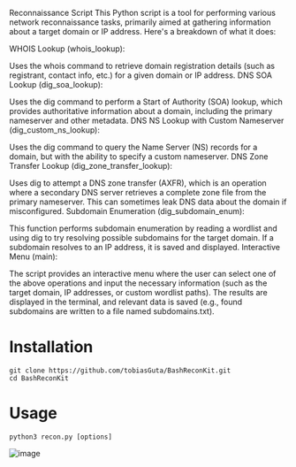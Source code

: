 Reconnaissance Script
This Python script is a tool for performing various network reconnaissance tasks, primarily aimed at gathering information about a target domain or IP address. Here's a breakdown of what it does:

WHOIS Lookup (whois_lookup):

Uses the whois command to retrieve domain registration details (such as registrant, contact info, etc.) for a given domain or IP address.
DNS SOA Lookup (dig_soa_lookup):

Uses the dig command to perform a Start of Authority (SOA) lookup, which provides authoritative information about a domain, including the primary nameserver and other metadata.
DNS NS Lookup with Custom Nameserver (dig_custom_ns_lookup):

Uses the dig command to query the Name Server (NS) records for a domain, but with the ability to specify a custom nameserver.
DNS Zone Transfer Lookup (dig_zone_transfer_lookup):

Uses dig to attempt a DNS zone transfer (AXFR), which is an operation where a secondary DNS server retrieves a complete zone file from the primary nameserver. This can sometimes leak DNS data about the domain if misconfigured.
Subdomain Enumeration (dig_subdomain_enum):

This function performs subdomain enumeration by reading a wordlist and using dig to try resolving possible subdomains for the target domain. If a subdomain resolves to an IP address, it is saved and displayed.
Interactive Menu (main):

The script provides an interactive menu where the user can select one of the above operations and input the necessary information (such as the target domain, IP addresses, or custom wordlist paths). The results are displayed in the terminal, and relevant data is saved (e.g., found subdomains are written to a file named subdomains.txt).


# Installation 

    git clone https://github.com/tobiasGuta/BashReconKit.git
    cd BashReconKit
    
# Usage

    python3 recon.py [options]


![image](https://github.com/user-attachments/assets/8af87f55-2840-42af-a81c-136dd23bd06d)


    
